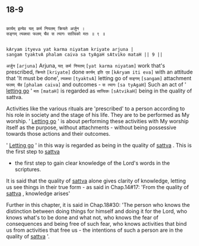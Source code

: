 ## 18-9


```shloka-sa

कार्यम् इत्येव यत् कर्म नियतम् क्रियते अर्जुन ।
सङ्गम् त्यक्त्वा फलम् चैव स त्यागः सात्विको मतः ॥ ९ ॥

```
```shloka-sa-hk

kAryam ityeva yat karma niyatam kriyate arjuna |
sangam tyaktvA phalam caiva sa tyAgaH sAtviko mataH || 9 ||

```
`अर्जुन` `[arjuna]` Arjuna, `यत् कर्म नियतम्` `[yat karma niyatam]` work that's prescribed, `क्रियते` `[kriyate]` done `कार्यम् इति एव` `[kAryam iti eva]` with an attitude that 'It must be done', `त्यक्त्वा` `[tyaktvA]` letting go of `सङ्गम्` `[sangam]` attachment `फलम् चैव` `[phalam caiva]` and outcomes - `स त्यागः` `[sa tyAgaH]` Such an act of '
[letting go](letting_go)
' `मतः` `[mataH]` is regarded as `सात्विकः` `[sAtvikaH]` being in the quality of sattva.

Activities like the various rituals are 'prescribed' to a person according to his role in society and the stage of his life. They are to be performed as My worship. '
[Letting go](letting_go)
' is about performing these activities with My worship itself as the purpose, without attachments - without being possessive towards those actions and their outcomes. 

'
[Letting go](letting_go)
' in this way is regarded as being in the quality of 
[sattva](sattva)
. This is the first step to 
[sattva](sattva)
 - the first step to gain clear knowledge of the Lord's words in the scriptures. 

It is said that the quality of 
[sattva](sattva)
 alone gives clarity of knowledge, letting us see things in their true form - as said in Chap.14#17: 'From the quality of 
[sattva](sattva)
, knowledge arises'

Further in this chapter, it is said in Chap.18#30: 'The person who knows the distinction between doing things for himself and doing it for the Lord, who knows what's to be done and what not, who knows the fear of consequences and being free of such fear, who knows activities that bind us from activities that free us - the intentions of such a person are in the quality of 
[sattva](sattva)
'.


